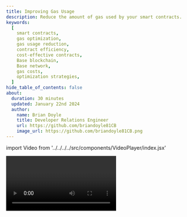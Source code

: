 ```yaml
---
title: Improving Gas Usage
description: Reduce the amount of gas used by your smart contracts.
keywords:
  [
    smart contracts,
    gas optimization,
    gas usage reduction,
    contract efficiency,
    cost-effective contracts,
    Base blockchain,
    Base network,
    gas costs,
    optimization strategies,
  ]
hide_table_of_contents: false
about:
  duration: 30 minutes
  updated: January 22nd 2024
  author:
    name: Brian Doyle
    title: Developer Relations Engineer
    url: https://github.com/briandoyle81CB
    image_url: https://github.com/briandoyle81CB.png
---
```


import Video from '../../../../src/components/VideoPlayer/index.jsx'

<Video videoId='867222700' title='Improving Gas Usage' />

